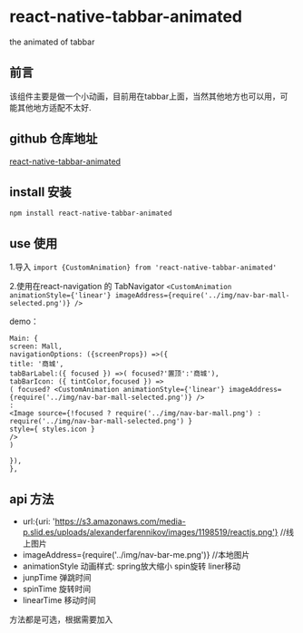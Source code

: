 # react-native-tabbar-animated
the animated of tabbar  

## 前言
 该组件主要是做一个小动画，目前用在tabbar上面，当然其他地方也可以用，可能其他地方适配不太好.
 
 ## github 仓库地址
 [react-native-tabbar-animated](https://github.com/Geek-ch/react-native-tabbar-animated)

## install 安装
 `npm install react-native-tabbar-animated`

## use 使用

1.导入
 `import {CustomAnimation} from 'react-native-tabbar-animated' `
 
 2.使用在react-navigation 的 TabNavigator
  `<CustomAnimation animationStyle={'linear'} imageAddress={require('../img/nav-bar-mall-selected.png')} /> `
  
  demo：
```
Main: {
screen: Mall,
navigationOptions: ({screenProps}) =>({
title: '商城',
tabBarLabel:({ focused }) =>( focused?'置顶':'商城'),
tabBarIcon: ({ tintColor,focused }) =>
( focused? <CustomAnimation animationStyle={'linear'} imageAddress={require('../img/nav-bar-mall-selected.png')} />
:
<Image source={!focused ? require('../img/nav-bar-mall.png') : require('../img/nav-bar-mall-selected.png') }
style={ styles.icon }
/>
)

}),
},

```

## api 方法
* url:{uri: 'https://s3.amazonaws.com/media-p.slid.es/uploads/alexanderfarennikov/images/1198519/reactjs.png'} //线上图片
* imageAddress={require('../img/nav-bar-me.png')} //本地图片
* animationStyle 动画样式: spring放大缩小  spin旋转  liner移动
* junpTime 弹跳时间
* spinTime 旋转时间
* linearTime 移动时间

方法都是可选，根据需要加入

